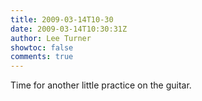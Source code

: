```yaml
---
title: 2009-03-14T10-30
date: 2009-03-14T10:30:31Z
author: Lee Turner
showtoc: false
comments: true
---
```


Time for another little practice on the guitar.

